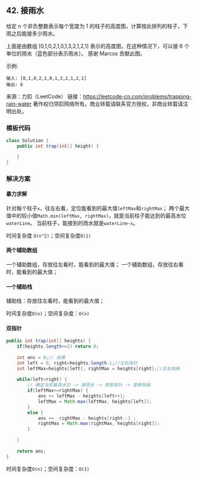 ## 42. 接雨水

给定 n 个非负整数表示每个宽度为 1 的柱子的高度图，计算按此排列的柱子，下雨之后能接多少雨水。

上面是由数组 [0,1,0,2,1,0,1,3,2,1,2,1] 表示的高度图，在这种情况下，可以接 6 个单位的雨水（蓝色部分表示雨水）。 感谢 Marcos 贡献此图。

示例:

```
输入: [0,1,0,2,1,0,1,3,2,1,2,1]
输出: 6
```

来源：力扣（LeetCode）
链接：https://leetcode-cn.com/problems/trapping-rain-water
著作权归领扣网络所有。商业转载请联系官方授权，非商业转载请注明出处。

### 模板代码

``` java
class Solution {
    public int trap(int[] height) {

    }
}
```

### 解决方案

#### 暴力求解

针对每个柱子`x`，往左右看，定位能看到的最大值`leftMax`和`rightMax`；
两个最大值中的较小值`Math.min(leftMax, rightMax)`，就是当前柱子能达到的最高水位`waterLine`。
当前柱子，能接到的雨水就是`waterLine-x`。

时间复杂度 `O(n^2)`；空间复杂度`O(1)`

#### 两个辅助数组

一个辅助数组，存放往左看时，能看到的最大值；
一个辅助数组，存放往右看时，能看到的最大值；

#### 一个辅助栈

辅助栈：存放往左看时，能看到的最大值；

时间复杂度`O(n)`；空间复杂度：`O(n)`

#### 双指针

``` java
public int trap(int[] heights) {
	if(heights.length<=2) return 0;
	
	int ans = 0;// 结果
	int left = 0, right=heights.length-1;//左右指针
	int leftMax=heights[left], rightMax = heights[right];//左右挡板
	
	while(left<right) {
		// 确定当前最高水位 -> 接雨水 -> 更新指针 -> 更新挡板
		if(leftMax<=rightMax) {
			ans += leftMax - heights[left++];
			leftMax = Math.max(leftMax, heights[left]);
		}
		else {
			ans +=  rightMax - heights[right--] ;
			rightMax = Math.max(rightMax, heights[right]);
		}
		
	}
	
	return ans;
}
```

时间复杂度`O(n)`；空间复杂度：`O(1)`
